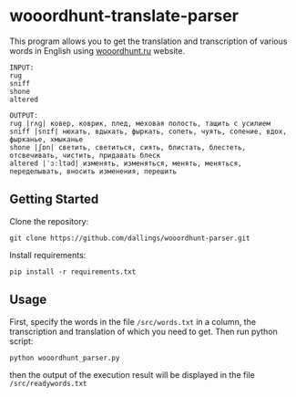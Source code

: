 # wooordhunt-translate-parser

This program allows you to get the translation and transcription of various words in English using [wooordhunt.ru](https://wooordhunt.ru) website.

```
INPUT:
rug
sniff
shone
altered

OUTPUT:
rug |rʌɡ| ковер, коврик, плед, меховая полость, тащить с усилием
sniff |snɪf| нюхать, вдыхать, фыркать, сопеть, чуять, сопение, вдох, фырканье, хмыканье
shone |ʃɒn| светить, светиться, сиять, блистать, блестеть, отсвечивать, чистить, придавать блеск
altered |ˈɔːltəd| изменять, изменяться, менять, меняться, переделывать, вносить изменения, перешить
```

## Getting Started

Clone the repository:

```
git clone https://github.com/dallings/wooordhunt-parser.git
```

Install requirements:

```
pip install -r requirements.txt
```

## Usage

First, specify the words in the file `/src/words.txt` in a column, the transcription and translation of which you need to get. Then run python script:

```
python wooordhunt_parser.py
```

then the output of the execution result will be displayed in the file `/src/readywords.txt`
